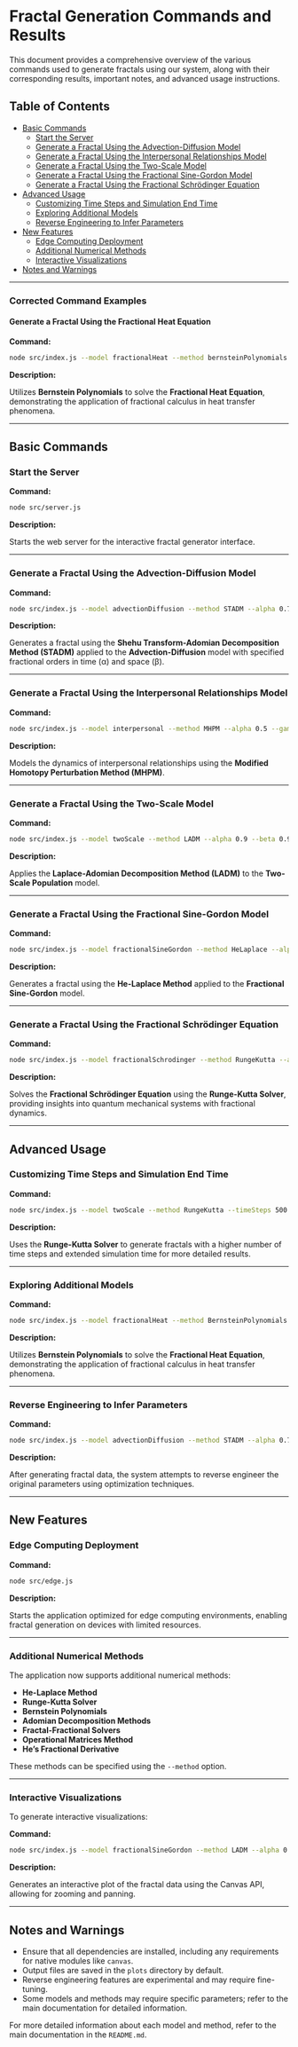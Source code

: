 # Fractal Generation Commands and Results

This document provides a comprehensive overview of the various commands used to generate fractals using our system, along with their corresponding results, important notes, and advanced usage instructions.

## Table of Contents

- [Basic Commands](#basic-commands)
  - [Start the Server](#start-the-server)
  - [Generate a Fractal Using the Advection-Diffusion Model](#generate-a-fractal-using-the-advection-diffusion-model)
  - [Generate a Fractal Using the Interpersonal Relationships Model](#generate-a-fractal-using-the-interpersonal-relationships-model)
  - [Generate a Fractal Using the Two-Scale Model](#generate-a-fractal-using-the-two-scale-model)
  - [Generate a Fractal Using the Fractional Sine-Gordon Model](#generate-a-fractal-using-the-fractional-sine-gordon-model)
  - [Generate a Fractal Using the Fractional Schrödinger Equation](#generate-a-fractal-using-the-fractional-schrödinger-equation)
- [Advanced Usage](#advanced-usage)
  - [Customizing Time Steps and Simulation End Time](#customizing-time-steps-and-simulation-end-time)
  - [Exploring Additional Models](#exploring-additional-models)
  - [Reverse Engineering to Infer Parameters](#reverse-engineering-to-infer-parameters)
- [New Features](#new-features)
  - [Edge Computing Deployment](#edge-computing-deployment)
  - [Additional Numerical Methods](#additional-numerical-methods)
  - [Interactive Visualizations](#interactive-visualizations)
- [Notes and Warnings](#notes-and-warnings)

---

### Corrected Command Examples

#### Generate a Fractal Using the Fractional Heat Equation

**Command:**

```bash
node src/index.js --model fractionalHeat --method bernsteinPolynomials --alpha 0.7 --maxTerms 10
```

**Description:**

Utilizes **Bernstein Polynomials** to solve the **Fractional Heat Equation**, demonstrating the application of fractional calculus in heat transfer phenomena.

---

## Basic Commands

### Start the Server

**Command:**

```bash
node src/server.js
```

**Description:**

Starts the web server for the interactive fractal generator interface.

---

### Generate a Fractal Using the Advection-Diffusion Model

**Command:**

```bash
node src/index.js --model advectionDiffusion --method STADM --alpha 0.7 --beta 0.7 --maxTerms 15
```

**Description:**

Generates a fractal using the **Shehu Transform-Adomian Decomposition Method (STADM)** applied to the **Advection-Diffusion** model with specified fractional orders in time (α) and space (β).

---

### Generate a Fractal Using the Interpersonal Relationships Model

**Command:**

```bash
node src/index.js --model interpersonal --method MHPM --alpha 0.5 --gamma 0.3 --timeSteps 200 --timeEnd 50
```

**Description:**

Models the dynamics of interpersonal relationships using the **Modified Homotopy Perturbation Method (MHPM)**.

---

### Generate a Fractal Using the Two-Scale Model

**Command:**

```bash
node src/index.js --model twoScale --method LADM --alpha 0.9 --beta 0.9 --maxTerms 10
```

**Description:**

Applies the **Laplace-Adomian Decomposition Method (LADM)** to the **Two-Scale Population** model.

---

### Generate a Fractal Using the Fractional Sine-Gordon Model

**Command:**

```bash
node src/index.js --model fractionalSineGordon --method HeLaplace --alpha 0.8 --beta 0.8 --maxTerms 12
```

**Description:**

Generates a fractal using the **He-Laplace Method** applied to the **Fractional Sine-Gordon** model.

---

### Generate a Fractal Using the Fractional Schrödinger Equation

**Command:**

```bash
node src/index.js --model fractionalSchrodinger --method RungeKutta --alpha 0.6 --beta 0.6 --timeSteps 300 --timeEnd 30
```

**Description:**

Solves the **Fractional Schrödinger Equation** using the **Runge-Kutta Solver**, providing insights into quantum mechanical systems with fractional dynamics.

---

## Advanced Usage

### Customizing Time Steps and Simulation End Time

**Command:**

```bash
node src/index.js --model twoScale --method RungeKutta --timeSteps 500 --timeEnd 20
```

**Description:**

Uses the **Runge-Kutta Solver** to generate fractals with a higher number of time steps and extended simulation time for more detailed results.

---

### Exploring Additional Models

**Command:**

```bash
node src/index.js --model fractionalHeat --method BernsteinPolynomials --alpha 0.7 --maxTerms 10
```

**Description:**

Utilizes **Bernstein Polynomials** to solve the **Fractional Heat Equation**, demonstrating the application of fractional calculus in heat transfer phenomena.

---

### Reverse Engineering to Infer Parameters

**Command:**

```bash
node src/index.js --model advectionDiffusion --method STADM --alpha 0.7 --beta 0.7 --maxTerms 15 --reverseEngineer
```

**Description:**

After generating fractal data, the system attempts to reverse engineer the original parameters using optimization techniques.

---

## New Features

### Edge Computing Deployment

**Command:**

```bash
node src/edge.js
```

**Description:**

Starts the application optimized for edge computing environments, enabling fractal generation on devices with limited resources.

---

### Additional Numerical Methods

The application now supports additional numerical methods:

- **He-Laplace Method**
- **Runge-Kutta Solver**
- **Bernstein Polynomials**
- **Adomian Decomposition Methods**
- **Fractal-Fractional Solvers**
- **Operational Matrices Method**
- **He’s Fractional Derivative**

These methods can be specified using the `--method` option.

---

### Interactive Visualizations

To generate interactive visualizations:

**Command:**

```bash
node src/index.js --model fractionalSineGordon --method LADM --alpha 0.9 --beta 0.9 --interactive
```

**Description:**

Generates an interactive plot of the fractal data using the Canvas API, allowing for zooming and panning.

---

## Notes and Warnings

- Ensure that all dependencies are installed, including any requirements for native modules like `canvas`.
- Output files are saved in the `plots` directory by default.
- Reverse engineering features are experimental and may require fine-tuning.
- Some models and methods may require specific parameters; refer to the main documentation for detailed information.

For more detailed information about each model and method, refer to the main documentation in the `README.md`.

